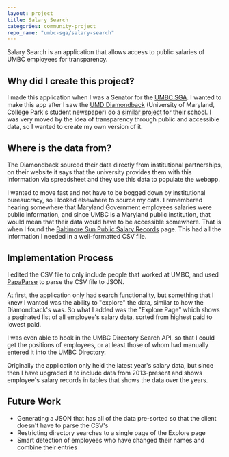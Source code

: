 ```yaml
---
layout: project
title: Salary Search
categories: community-project
repo_name: "umbc-sga/salary-search"
---
```


Salary Search is an application that allows access to public salaries of UMBC employees for transparency.

## Why did I create this project?
I made this application when I was a Senator for the [UMBC SGA](https://sga.umbc.edu). I wanted to make this app after I saw the [UMD Diamondback](https://dbknews.com/) (University of Maryland, College Park's student newspaper) do a [similar project](https://salaryguide.dbknews.com/) for their school. I was very moved by the idea of transparency through public and accessible data, so I wanted to create my own version of it.

## Where is the data from?
The Diamondback sourced their data directly from institutional partnerships, on their website it says that the university provides them with this information via spreadsheet and they use this data to populate the webapp.

I wanted to move fast and not have to be bogged down by institutional bureaucracy, so I looked elsewhere to source my data. I remembered hearing somewhere that Maryland Government employees salaries were public information, and since UMBC is a Maryland public institution, that would mean that their data would have to be accessible somewhere. That is when I found the [Baltimore Sun Public Salary Records](https://salaries.news.baltimoresun.com/) page. This had all the information I needed in a well-formatted CSV file.

## Implementation Process
I edited the CSV file to only include people that worked at UMBC, and used [PapaParse](https://www.papaparse.com/) to parse the CSV file to JSON.

At first, the application only had search functionality, but something that I knew I wanted was the ability to "explore" the data, similar to how the Diamondback's was. So what I added was the "Explore Page" which shows a paginated list of all employee's salary data, sorted from highest paid to lowest paid.

I was even able to hook in the UMBC Directory Search API, so that I could get the positions of employees, or at least those of whom had manually entered it into the UMBC Directory.

Originally the application only held the latest year's salary data, but since then I have upgraded it to include data from 2013-present and shows employee's salary records in tables that shows the data over the years.

## Future Work
* Generating a JSON that has all of the data pre-sorted so that the client doesn't have to parse the CSV's
* Restricting directory searches to a single page of the Explore page
* Smart detection of employees who have changed their names and combine their entries